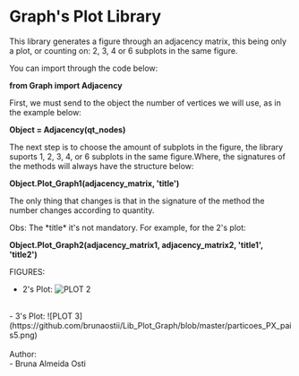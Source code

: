 # Graph's Plot Library 

<p> This library generates a figure through an adjacency matrix, this being only a plot, or counting on: 2, 3, 4 or 6 subplots in the same figure.</p>
You can import through the code below:

**from Graph import Adjacency**

First, we must send to the object the number of vertices we will use, as in the example below: <p>
**Object = Adjacency(qt_nodes)** </p>

The next step is to choose the amount of subplots in the figure, the library suports 1, 2, 3, 4, or 6 subplots in the same figure.Where, the signatures of the methods will always have the structure below: <p>
**Object.Plot_Graph1(adjacency_matrix, 'title')**</p>

<p>The only thing that changes is that in the signature of the method the number changes according to quantity.</p>
<p>Obs: The *title* it's not mandatory. For example, for the 2's plot:</p>

**Object.Plot_Graph2(adjacency_matrix1, adjacency_matrix2, 'title1', 'title2')**

FIGURES:
- 2's Plot:
![PLOT 2](https://github.com/brunaostii/Lib_Plot_Graph/blob/master/Px_pais2.png)
</br>
- 3's Plot:
![PLOT 3](https://github.com/brunaostii/Lib_Plot_Graph/blob/master/particoes_PX_pais5.png) </br>
</br>
Author:</br>
- Bruna Almeida Osti

